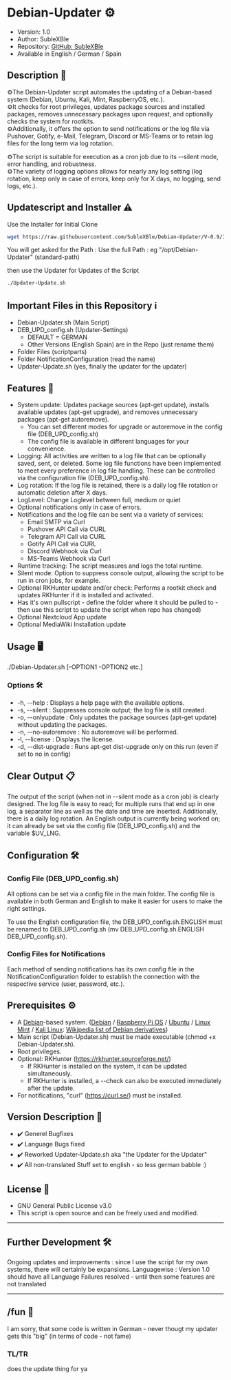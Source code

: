 # Debian-Updater ⚙️
+ Version: 1.0
+ Author: SubleXBle
+ Repository: [GitHub: SubleXBle](https://github.com/SubleXBle/Debian-Updater)
+ Available in English / German / Spain

## Description 📝
⚙️The Debian-Updater script automates the updating of a Debian-based system (Debian, Ubuntu, Kali, Mint, RaspberryOS, etc.).<br>
⚙️It checks for root privileges, updates package sources and installed packages, removes unnecessary packages upon request, and optionally checks the system for rootkits.<br>
⚙️Additionally, it offers the option to send notifications or the log file via Pushover, Gotify, e-Mail, Telegram, Discord or MS-Teams or to retain log files for the long term via log rotation.

⚙️The script is suitable for execution as a cron job due to its --silent mode, error handling, and robustness.<br>
⚙️The variety of logging options allows for nearly any log setting (log rotation, keep only in case of errors, keep only for X days, no logging, send logs, etc.).

## Updatescript and Installer ⚠️
Use the Installer for Initial Clone
```bash
wget https://raw.githubusercontent.com/SubleXBle/Debian-Updater/V-0.9/Installer.sh && chmod +x Installer.sh && ./Installer.sh
```
You will get asked for the Path : Use the full Path : eg "/opt/Debian-Updater" (standard-path)

then use the Updater for Updates of the Script
```bash
./Updater-Update.sh
```

## Important Files in this Repository ℹ️
+ Debian-Updater.sh (Main Script)
+ DEB_UPD_config.sh (Updater-Settings)
    + DEFAULT = GERMAN
    + Other Versions (English Spain) are in the Repo (just rename them)
+ Folder Files (scriptparts)
+ Folder NotificationConfiguration (read the name)
+ Updater-Update.sh (yes, finally the updater for the updater)


## Features 🚀
+ System update: Updates package sources (apt-get update), installs available updates (apt-get upgrade), and removes unnecessary packages (apt-get autoremove).
    + You can set different modes for upgrade or autoremove in the config file (DEB_UPD_config.sh)
    + The config file is available in different languages for your convenience.
+ Logging: All activities are written to a log file that can be optionally saved, sent, or deleted. Some log file functions have been implemented to meet every preference in log file handling. These can be controlled via the configuration file (DEB_UPD_config.sh).
+ Log rotation: If the log file is retained, there is a daily log file rotation or automatic deletion after X days.
+ LogLevel: Change Loglevel between full, medium or quiet
+ Optional notifications only in case of errors.
+ Notifications and the log file can be sent via a variety of services:
    + Email SMTP via Curl
    + Pushover API Call via CURL
    + Telegram API Call via CURL
    + Gotify API Call via CURL
    + Discord Webhook via Curl
    + MS-Teams Webhook via Curl
+ Runtime tracking: The script measures and logs the total runtime.
+ Silent mode: Option to suppress console output, allowing the script to be run in cron jobs, for example.
+ Optional RKHunter update and/or check: Performs a rootkit check and updates RKHunter if it is installed and activated.
+ Has it's own pullscript - define the folder where it should be pulled to - then use this script to update the script when repo has changed)
+ Optional Nextcloud App update
+ Optional MediaWiki Installation update


## Usage 🖥️
./Debian-Updater.sh [-OPTION1 -OPTION2 etc.]

### Options 🛠️
+ -h, --help : Displays a help page with the available options.
+ -s, --silent : Suppresses console output; the log file is still created.
+ -o, --onlyupdate : Only updates the package sources (apt-get update) without updating the packages.
+ -n, --no-autoremove : No autoremove will be performed.
+ -l, --license : Displays the license.
+ -d, --dist-upgrade : Runs apt-get dist-upgrade only on this run (even if set to no in config)

## Clear Output 📋
The output of the script (when not in --silent mode as a cron job) is clearly designed. The log file is easy to read; for multiple runs that end up in one log, a separator line as well as the date and time are inserted. Additionally, there is a daily log rotation. An English output is currently being worked on; it can already be set via the config file (DEB_UPD_config.sh) and the variable $UV_LNG.

## Configuration 🛠️

### Config File (DEB_UPD_config.sh)
All options can be set via a config file in the main folder. The config file is available in both German and English to make it easier for users to make the right settings.

To use the English configuration file, the DEB_UPD_config.sh.ENGLISH must be renamed to DEB_UPD_config.sh (mv DEB_UPD_config.sh.ENGLISH DEB_UPD_config.sh).

### Config Files for Notifications
Each method of sending notifications has its own config file in the NotificationConfiguration folder to establish the connection with the respective service (user, password, etc.).

## Prerequisites ⚙️
+ A [Debian](https://www.debian.org)-based system. ([Debian](https://www.debian.org) / [Raspberry Pi OS](https://www.raspberrypi.com/software/) / [Ubuntu](https://ubuntu.com/) / [Linux Mint](https://linuxmint.com/) / [Kali Linux](https://www.kali.org/): [Wikipedia list of Debian derivatives](https://de.wikipedia.org/wiki/Liste_von_Linux-Distributionen#Debian-Derivate))
+ Main script (Debian-Updater.sh) must be made executable (chmod +x Debian-Updater.sh).
+ Root privileges.
+ Optional: RKHunter (https://rkhunter.sourceforge.net/)
    + If RKHunter is installed on the system, it can be updated simultaneously.
    + If RKHunter is installed, a --check can also be executed immediately after the update.
+ For notifications, "curl" (https://curl.se/) must be installed.

## Version Description 🚀
+ ✔️ Generel Bugfixes
+ ✔️ Language Bugs fixed
+ ✔️ Reworked Updater-Update.sh aka "the Updater for the Updater"
+ ✔️ All non-translated Stuff set to english - so less german babble :)

## License 📄
+ GNU General Public License v3.0
+ This script is open source and can be freely used and modified.
---------------------------------------------------------------------------------------

## Further Development 🛠️
Ongoing updates and improvements : since I use the script for my own systems, there will certainly be expansions.
Languagewise : Version 1.0 should have all Language Failures resolved - until then some features are not translated

---------------------------------------------------------------------------------------

## /fun 🤪
I am sorry, that some code is written in German - never thougt my updater gets this "big" (in terms of code - not fame)

### TL/TR
does the update thing for ya

